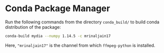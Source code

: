# Conda Package Manager

Run the following commands from the directory `conda_build/` to build conda distribution 
of the package:

```bash
conda-build mydia --numpy 1.14.5 -c mrinaljain17
```

Here, `"mrinaljain17"` is the channel from which `ffmpeg-python` is installed.
